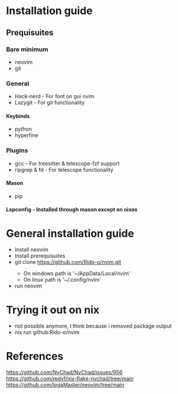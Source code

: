# Installation guide

## Prequisuites
### Bare minimum
* neovim
* git
### General
* Hack-nerd - For font on gui nvim
* Lazygit - For git functionality
#### Keybinds
* python
* hyperfine
### Plugins
* gcc - For treesitter & telescope-fzf support
* ripgrep & fd - For telescope functionality
#### Mason
* pip
#### Lspconfig - Installed through mason except on nixos

# General installation guide
* Install neovim
* Install prerequisuites
* git clone https://github.com/Rido-o/nvim.git <nvim-config-path>
    * On windows path is '~/AppData/Local/nvim'
    * On linux path is '~/.config/nvim'
* run neovim

# Trying it out on nix
* not possible anymore, I think because i removed package output
* nix run github:Rido-o/nvim

# References
https://github.com/NvChad/NvChad/issues/956
https://github.com/redyf/nix-flake-nvchad/tree/main
https://github.com/logaMaster/neovim/tree/main
